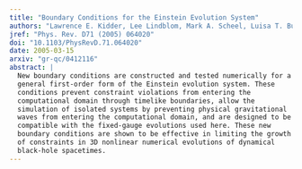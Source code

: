 ```yaml
---
title: "Boundary Conditions for the Einstein Evolution System"
authors: "Lawrence E. Kidder, Lee Lindblom, Mark A. Scheel, Luisa T. Buchman, Harald P. Pfeiffer"
jref: "Phys. Rev. D71 (2005) 064020"
doi: "10.1103/PhysRevD.71.064020"
date: 2005-03-15
arxiv: "gr-qc/0412116"
abstract: |
  New boundary conditions are constructed and tested numerically for a
  general first-order form of the Einstein evolution system. These
  conditions prevent constraint violations from entering the
  computational domain through timelike boundaries, allow the
  simulation of isolated systems by preventing physical gravitational
  waves from entering the computational domain, and are designed to be
  compatible with the fixed-gauge evolutions used here. These new
  boundary conditions are shown to be effective in limiting the growth
  of constraints in 3D nonlinear numerical evolutions of dynamical
  black-hole spacetimes.
---
```

